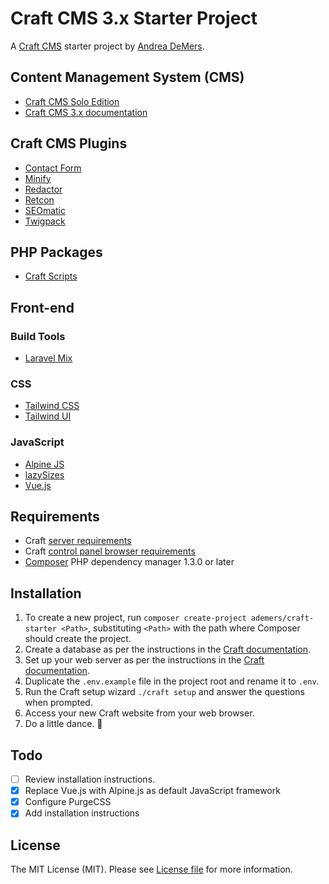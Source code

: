 # Craft CMS 3.x Starter Project

A [Craft CMS](https://craftcms.com/) starter project by [Andrea DeMers](https://andreademers.com).

## Content Management System (CMS)
- [Craft CMS Solo Edition](https://craftcms.com/)
- [Craft CMS 3.x documentation](https://docs.craftcms.com/v3/)

## Craft CMS Plugins
- [Contact Form](https://plugins.craftcms.com/contact-form)
- [Minify](https://plugins.craftcms.com/minify)
- [Redactor](https://plugins.craftcms.com/redactor)
- [Retcon](https://plugins.craftcms.com/retcon)
- [SEOmatic](https://plugins.craftcms.com/seomatic)
- [Twigpack](https://plugins.craftcms.com/twigpack)

## PHP Packages
- [Craft Scripts](https://packagist.org/packages/nystudio107/craft-scripts)

## Front-end
### Build Tools
- [Laravel Mix](https://github.com/JeffreyWay/laravel-mix)

### CSS
- [Tailwind CSS](https://tailwindcss.com/)
- [Tailwind UI](https://tailwindui.com/)

### JavaScript
- [Alpine JS](https://github.com/alpinejs/alpine)
- [lazySizes](https://afarkas.github.io/lazysizes/index.html)
- [Vue.js](https://vuejs.org/)

## Requirements
- Craft [server requirements](https://docs.craftcms.com/v3/requirements.html)
- Craft [control panel browser requirements](https://docs.craftcms.com/v3/requirements.html#control-panel-browser-requirements)
- [Composer](https://getcomposer.org/) PHP dependency manager 1.3.0 or later

## Installation
1. To create a new project, run `composer create-project ademers/craft-starter <Path>`, substituting `<Path>` with the path where Composer should create the project.
2. Create a database as per the instructions in the [Craft documentation](https://docs.craftcms.com/v3/installation.html#step-4-create-a-database).
3. Set up your web server as per the instructions in the [Craft documentation](https://docs.craftcms.com/v3/installation.html#step-5-set-up-the-web-server).
4. Duplicate the `.env.example` file in the project root and rename it to `.env`.
5. Run the Craft setup wizard `./craft setup` and answer the questions when prompted.
6. Access your new Craft website from your web browser.
7. Do a little dance. :dancer:

## Todo
- [ ] Review installation instructions.
- [x] Replace Vue.js with Alpine.js as default JavaScript framework
- [x] Configure PurgeCSS
- [x] Add installation instructions

## License
The MIT License (MIT). Please see [License file](https://github.com/ademers/craft-starter/blob/develop/LICENSE.md) for more information.
